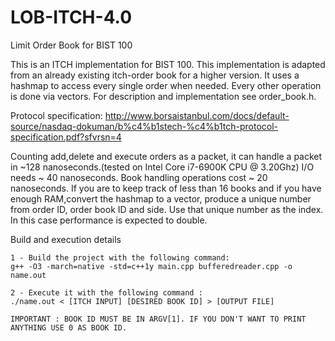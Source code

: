 # LOB-ITCH-4.0
Limit Order Book for BIST 100

This is an ITCH implementation for BIST 100.
This implementation is adapted from an already existing itch-order book for a higher version.
It uses a hashmap to access every single order when needed.
Every other operation is done via vectors. For description and implementation see order_book.h.

Protocol specification: http://www.borsaistanbul.com/docs/default-source/nasdaq-dokuman/b%c4%b1stech-%c4%b1tch-protocol-specification.pdf?sfvrsn=4

Counting add,delete and execute orders as a packet, it can handle a packet in ~128 nanoseconds.(tested on Intel Core i7-6900K CPU @ 3.20Ghz)
I/O needs ~ 40 nanoseconds.
Book handling operations cost ~ 20 nanoseconds.
If you are to keep track of less than 16 books and if you have enough RAM,convert the hashmap to a vector, produce a unique number from order ID, order book ID and side. Use that unique number as the index. In this case performance is expected to double. 

Build and execution details


											
							
											
	1 - Build the project with the following command: 				
	g++ -O3 -march=native -std=c++1y main.cpp bufferedreader.cpp -o name.out	
											
	2 - Execute it with the following command :					
	./name.out < [ITCH INPUT] [DESIRED BOOK ID] > [OUTPUT FILE]	 		
										
	IMPORTANT : BOOK ID MUST BE IN ARGV[1]. IF YOU DON'T WANT TO PRINT ANYTHING USE 0 AS BOOK ID.						



